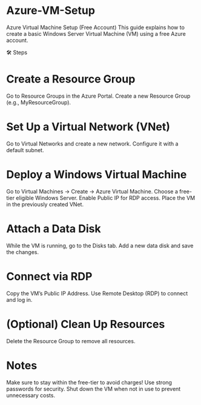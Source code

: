 # Azure-VM-Setup
Azure Virtual Machine Setup (Free Account)
This guide explains how to create a basic Windows Server Virtual Machine (VM) using a free Azure account.

🛠 Steps
# Create a Resource Group
Go to Resource Groups in the Azure Portal.
Create a new Resource Group (e.g., MyResourceGroup).
# Set Up a Virtual Network (VNet)
Go to Virtual Networks and create a new network.
Configure it with a default subnet.
# Deploy a Windows Virtual Machine
Go to Virtual Machines → Create → Azure Virtual Machine.
Choose a free-tier eligible Windows Server.
Enable Public IP for RDP access.
Place the VM in the previously created VNet.
# Attach a Data Disk
While the VM is running, go to the Disks tab.
Add a new data disk and save the changes.
# Connect via RDP
Copy the VM’s Public IP Address.
Use Remote Desktop (RDP) to connect and log in.
# (Optional) Clean Up Resources
Delete the Resource Group to remove all resources.
# Notes
Make sure to stay within the free-tier to avoid charges!
Use strong passwords for security.
Shut down the VM when not in use to prevent unnecessary costs.

